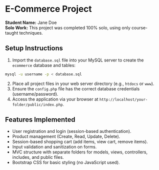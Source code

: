 # E-Commerce Project

**Student Name:** Jane Doe  
**Solo Work:** This project was completed 100% solo, using only course-taught techniques.

## Setup Instructions

1. Import the `database.sql` file into your MySQL server to create the `ecommerce` database and tables:

```bash
mysql -u username -p < database.sql
```

2. Place all project files in your web server directory (e.g., `htdocs` or `www`).
3. Ensure the `config.php` file has the correct database credentials (username/password).
4. Access the application via your browser at `http://localhost/your-folder/public/index.php`.

## Features Implemented

- User registration and login (session-based authentication).
- Product management (Create, Read, Update, Delete).
- Session-based shopping cart (add items, view cart, remove items).
- Input validation and sanitization on forms.
- MVC structure with separate folders for models, views, controllers, includes, and public files.
- Bootstrap CSS for basic styling (no JavaScript used).
